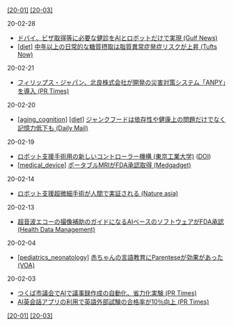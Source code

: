 [\[20-01\]](2001.md) [\[20-03\]](2003.md)

20-02-28
* [ドバイ、ビザ取得等に必要な健診をAIとロボットだけで実現 (Gulf News)](https://gulfnews.com/uae/dubai-get-smart-medical-fitness-test-visa-stamp-in-30-minutes-now-1.69896885)
* [\[diet\]](diet.md) [中年以上の日常的な糖質摂取は脂質異常症発症リスクが上昇 (Tufts Now)](https://now.tufts.edu/news-releases/sugary-drinks-sour-choice-adults-trying-maintain-normal-cholesterol-levels)

20-02-21
* [フィリップス・ジャパン、北良株式会社が開発の災害対策システム「ANPY」を導入 (PR Times)](https://prtimes.jp/main/html/rd/p/000000078.000019698.html)

20-02-20
* [\[aging_cognition\]](aging_cognition.md) [\[diet\]](diet.md) [ジャンクフードは依存性や健康上の問題だけでなく記憶力低下も (Daily Mail)](https://www.dailymail.co.uk/health/article-8016945/)

20-02-19
* [ロボット支援手術用の新しいコントローラー機構 (東京工業大学)](https://www.titech.ac.jp/english/news/2020/046311) ([DOI](https://doi.org/10.1002/rcs.2065))
* [\[medical_device\]](medical_device.md) [ポータブルMRIがFDA承認取得 (Medgadget)](https://www.medgadget.com/2020/02/worlds-first-portable-mri-cleared-by-fda.html)

20-02-14
* [ロボット支援超微細手術が人間で実証される (Nature asia)](https://www.natureasia.com/ja-jp/phys-sci/research/13218)

20-02-13
* [超音波エコーの撮像補助のガイドになるAIベースのソフトウェアがFDA承認 (Health Data Management)](https://www.healthdatamanagement.com/news/fda-clears-ai-guided-software-for-capturing-cardiac-ultrasound-images)

20-02-04
* [\[pediatrics_neonatology\]](pediatrics_neonatology.md) [赤ちゃんの言語教育にParenteseが効果があった (VOA)](https://learningenglish.voanews.com/a/study-speaking-parentese-helps-baby-s-language-learning/4764116.html)

20-02-03
* [つくば市議会でAIで議事録作成の自動化、省力化実験 (PR Times)](https://prtimes.jp/main/html/rd/p/000000203.000028199.html)
* [AI英会話アプリの利用で英語外部試験の合格率が10％向上 (PR Times)](https://prtimes.jp/main/html/rd/p/000000011.000017644.html)

[\[20-01\]](2001.md) [\[20-03\]](2003.md)
